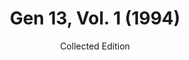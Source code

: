 ---
title: "Gen 13, Vol. 1 (1994)"
issue: TP
issue_nr: null
full_title: Gen 13
subtitle: Collected Edition
story_arc: ""
crossover: ""
variant: TP
publisher: Image Comics
creators: 
  - Brett Booth
  - Scott Williams
  - Mark Irwin
release_date: Dec 1994
release_year: 1994
genre:
  - Action
  - Adventure
  - Super-Heroes
format: Trade Paperback
pages: 144
signed_by: ""
price: 12.95
---
